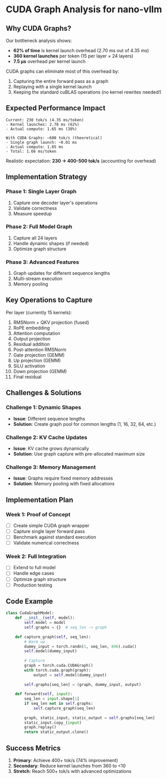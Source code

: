 # CUDA Graph Analysis for nano-vllm

## Why CUDA Graphs?

Our bottleneck analysis shows:
- **62% of time** is kernel launch overhead (2.70 ms out of 4.35 ms)
- **360 kernel launches** per token (15 per layer × 24 layers)
- **7.5 μs** overhead per kernel launch

CUDA graphs can eliminate most of this overhead by:
1. Capturing the entire forward pass as a graph
2. Replaying with a single kernel launch
3. Keeping the standard cuBLAS operations (no kernel rewrites needed!)

## Expected Performance Impact

```
Current: 230 tok/s (4.35 ms/token)
- Kernel launches: 2.70 ms (62%)
- Actual compute: 1.65 ms (38%)

With CUDA Graphs: ~600 tok/s (theoretical)
- Single graph launch: ~0.01 ms
- Actual compute: 1.65 ms
- Total: 1.66 ms/token
```

Realistic expectation: **230 → 400-500 tok/s** (accounting for overhead)

## Implementation Strategy

### Phase 1: Single Layer Graph
1. Capture one decoder layer's operations
2. Validate correctness
3. Measure speedup

### Phase 2: Full Model Graph
1. Capture all 24 layers
2. Handle dynamic shapes (if needed)
3. Optimize graph structure

### Phase 3: Advanced Features
1. Graph updates for different sequence lengths
2. Multi-stream execution
3. Memory pooling

## Key Operations to Capture

Per layer (currently 15 kernels):
1. RMSNorm + QKV projection (fused)
2. RoPE embedding
3. Attention computation
4. Output projection
5. Residual addition
6. Post-attention RMSNorm
7. Gate projection (GEMM)
8. Up projection (GEMM)
9. SiLU activation
10. Down projection (GEMM)
11. Final residual

## Challenges & Solutions

### Challenge 1: Dynamic Shapes
- **Issue**: Different sequence lengths
- **Solution**: Create graph pool for common lengths (1, 16, 32, 64, etc.)

### Challenge 2: KV Cache Updates
- **Issue**: KV cache grows dynamically
- **Solution**: Use graph capture with pre-allocated maximum size

### Challenge 3: Memory Management
- **Issue**: Graphs require fixed memory addresses
- **Solution**: Memory pooling with fixed allocations

## Implementation Plan

### Week 1: Proof of Concept
- [ ] Create simple CUDA graph wrapper
- [ ] Capture single layer forward pass
- [ ] Benchmark against standard execution
- [ ] Validate numerical correctness

### Week 2: Full Integration
- [ ] Extend to full model
- [ ] Handle edge cases
- [ ] Optimize graph structure
- [ ] Production testing

## Code Example

```python
class CudaGraphModel:
    def __init__(self, model):
        self.model = model
        self.graphs = {}  # seq_len -> graph
        
    def capture_graph(self, seq_len):
        # Warm up
        dummy_input = torch.randn(1, seq_len, 896).cuda()
        self.model(dummy_input)
        
        # Capture
        graph = torch.cuda.CUDAGraph()
        with torch.cuda.graph(graph):
            output = self.model(dummy_input)
        
        self.graphs[seq_len] = (graph, dummy_input, output)
        
    def forward(self, input):
        seq_len = input.shape[1]
        if seq_len not in self.graphs:
            self.capture_graph(seq_len)
            
        graph, static_input, static_output = self.graphs[seq_len]
        static_input.copy_(input)
        graph.replay()
        return static_output.clone()
```

## Success Metrics

1. **Primary**: Achieve 400+ tok/s (74% improvement)
2. **Secondary**: Reduce kernel launches from 360 to <10
3. **Stretch**: Reach 500+ tok/s with advanced optimizations